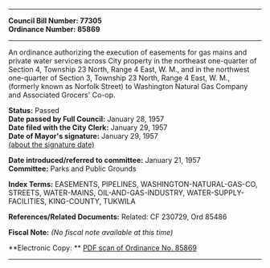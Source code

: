 * * * * *  
  
**Council Bill Number: [](#h0)[](#h2)77305**   
**Ordinance Number: 85869**  
  
* * * * *  
  
An ordinance authorizing the execution of easements for gas mains and private water services across City property in the northeast one-quarter of Section 4, Township 23 North, Range 4 East, W. M., and in the northwest one-quarter of Section 3, Township 23 North, Range 4 East, W. M., (formerly known as Norfolk Street) to Washington Natural Gas Company and Associated Grocers' Co-op.  
  
**Status:** Passed   
**Date passed by Full Council:** January 28, 1957   
**Date filed with the City Clerk:** January 29, 1957   
**Date of Mayor's signature:** January 29, 1957   
[(about the signature date)](/~public/approvaldate.htm)   
  
  
**Date introduced/referred to committee:** January 21, 1957   
**Committee:** Parks and Public Grounds   
  
**Index Terms:** EASEMENTS, PIPELINES, WASHINGTON-NATURAL-GAS-CO, STREETS, WATER-MAINS, OIL-AND-GAS-INDUSTRY, WATER-SUPPLY-FACILITIES, KING-COUNTY, TUKWILA  
  
**References/Related Documents:** Related: CF 230729, Ord 85486  
  
**Fiscal Note:** *(No fiscal note available at this time)*  
  
**Electronic Copy: ** [PDF scan of Ordinance No. 85869](/~archives/Ordinances/Ord_85869.pdf)  
  
* * * * *  
